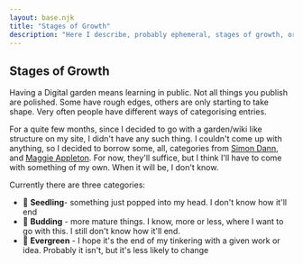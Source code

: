 ```yaml
---
layout: base.njk
title: "Stages of Growth"
description: "Here I describe, probably ephemeral, stages of growth, or categories, you can find on this site"
---
```


 <section>
  <div class="container flow">

# Stages of Growth

Having a Digital garden means learning in public. Not all things you publish are polished. Some have rough edges, others are only starting to take shape. Very often people have different ways of categorising entries.

For a quite few months, since I decided to go with a garden/wiki like structure on my site, I didn't have any such thing. I couldn't come up with anything, so I decided to borrow some, all, categories from [Simon Dann](https://photogabble.co.uk/glossary/growth/), and [Maggie Appleton](https://maggieappleton.com/garden-history). For now, they'll suffice, but I think I'll have to come with something of my own. When it will be, I don't know.

Currently there are three categories:
- 🌱 **Seedling**- something just popped into my head. I don't know how it'll end
- 🌿 **Budding** - more mature things. I know, more or less, where I want to go with this. I still don't know how it'll end.
- 🌳 **Evergreen** - I hope it's the end of my tinkering with a given work or idea. Probably it isn't, but it's less likely to change 
  </div>
</section>
